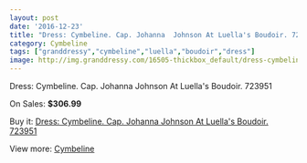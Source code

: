 ```yaml
---
layout: post
date: '2016-12-23'
title: "Dress: Cymbeline. Cap. Johanna  Johnson At Luella's Boudoir. 723951"
category: Cymbeline
tags: ["granddressy","cymbeline","luella","boudoir","dress"]
image: http://img.granddressy.com/16505-thickbox_default/dress-cymbeline-cap-johanna-johnson-at-luella-s-boudoir-723951.jpg
---
```

Dress: Cymbeline. Cap. Johanna  Johnson At Luella's Boudoir. 723951

On Sales: **$306.99**
<a href="https://www.granddressy.com/en/cymbeline/15514-dress-cymbeline-cap-johanna-johnson-at-luella-s-boudoir-723951.html"><amp-img layout="responsive" width="600" height="600" src="//img.granddressy.com/16505-thickbox_default/dress-cymbeline-cap-johanna-johnson-at-luella-s-boudoir-723951.jpg" alt="Dress: Cymbeline. Cap. Johanna  Johnson At Luella's Boudoir. 723951 0" /></a>

Buy it: [Dress: Cymbeline. Cap. Johanna  Johnson At Luella's Boudoir. 723951](https://www.granddressy.com/en/cymbeline/15514-dress-cymbeline-cap-johanna-johnson-at-luella-s-boudoir-723951.html "Dress: Cymbeline. Cap. Johanna  Johnson At Luella's Boudoir. 723951")

View more: [Cymbeline](https://www.granddressy.com/en/71-cymbeline "Cymbeline")